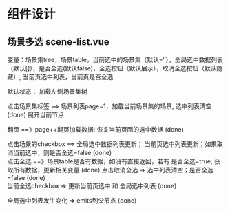 # 组件设计

## 场景多选 scene-list.vue
变量：场景集tree，场景table，当前选中的场景集（默认=‘’），全局选中数据列表（默认[]），是否全选(默认false)，全选按钮（默认展示），取消全选按钮（默认隐藏）, 当前页选中列表，当前页是否全选

默认状态： 加载左侧场景集树

点击场景集标签 ==> 场景列表page=1，加载当前场景集的场景, 选中列表清空               (done)
                 展开当前节点

翻页 ==》page++翻页加载数据; 恢复当前页面的选中数据                               (done)              

点击场景的checkbox ==> 全局选中数据列表更新； 当前页选中列表更新；如果取消当前选中，则是否全选=false   (done)  
点击全选 ==》场景table是否有数据，如没有直接返回，若有 是否全选=true; 获取所有数据，更新相关变量     (done) 
点击取消全选 => 选中列表清空；是否全选=false                                                 (done)    
当前全选checkbox => 更新当前页选中 和 全局选中列表                               (done)    

全局选中列表发生变化 => emits到父节点   (done)    
